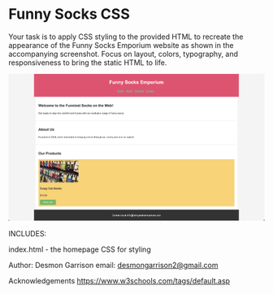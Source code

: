# Funny Socks CSS

Your task is to apply CSS styling to the provided HTML to recreate the appearance of the Funny Socks Emporium website as shown in the accompanying screenshot. Focus on layout, colors, typography, and responsiveness to bring the static HTML to life.

![example screenshot](./example-screenshot.png)


INCLUDES:

index.html - the homepage
CSS for styling

Author: Desmon Garrison email: desmongarrison2@gmail.com

Acknowledgements
https://www.w3schools.com/tags/default.asp

